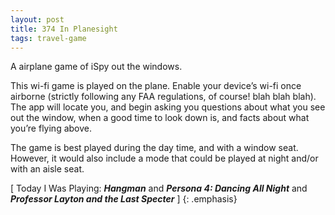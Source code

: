 ```yaml
---
layout: post
title: 374 In Planesight
tags: travel-game
---
```

A airplane game of iSpy out the windows.

This wi-fi game is played on the plane.  Enable your device’s wi-fi once airborne (strictly following any FAA regulations, of course! blah blah blah).  The app will locate you, and begin asking you questions about what you see out the window, when a good time to look down is, and facts about what you’re flying above.

The game is best played during the day time, and with a window seat.  However, it would also include a mode that could be played at night and/or with an aisle seat.

[ Today I Was Playing: ***Hangman*** and ***Persona 4: Dancing All Night*** and ***Professor Layton and the Last Specter*** ]
{: .emphasis}